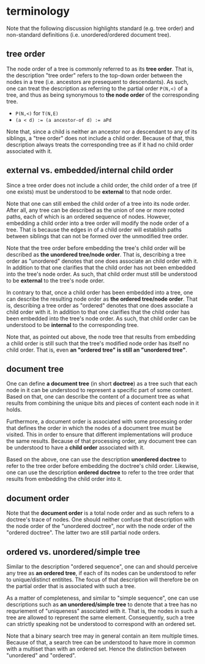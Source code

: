 
<!-- ======================================================================= -->
# terminology

Note that the following discussion highlights standard (e.g. tree order) and
non-standard definitions (i.e. unordered/ordered document tree).

<!-- ======================================================================= -->
## tree order

The node order of a tree is commonly referred to as its **tree order**. That is,
the description "tree order" refers to the top-down order between the nodes in
a tree (i.e. ancestors are presequent to descendants). As such, one can treat
the description as referring to the partial order `P(N,<)` of a tree, and thus
as being synonymous to **the node order** of the corresponding tree.

* `P(N,<)` for `T(N,E)`
* `(a < d) := (a ancestor-of d) := aPd`

Note that, since a child is neither an ancestor nor a descendant to any of its
siblings, a "tree order" does not include a child order. Because of that, this
description always treats the corresponding tree as if it had no child order
associated with it.

<!-- ======================================================================= -->
## external vs. embedded/internal child order

Since a tree order does not include a child order, the child order of a tree
(if one exists) must be understood to be **external** to that node order.

Note that one can still embed the child order of a tree into its node order.
After all, any tree can be described as the union of one or more rooted paths,
each of which is an ordered sequence of nodes. However, embedding a child order
into a tree order will modify the node order of a tree. That is because the
edges in of a child order will establish paths between siblings that can not
be formed over the unmodified tree order.

Note that the tree order before embedding the tree's child order will be
described as **the unordered tree/node order**. That is, describing a tree
order as "unordered" denotes that one does associate an child order with it.
In addition to that one clarifies that the child order has not been embedded
into the tree's node order. As such, that child order must still be understood
to be **external** to the tree's node order.

In contrary to that, once a child order has been embedded into a tree, one can
describe the resulting node order as **the ordered tree/node order**. That is,
describing a tree order as "ordered" denotes that one does associate a child
order with it. In addition to that one clarifies that the child order has been
embedded into the tree's node order. As such, that child order can be understood
to be **internal** to the corresponding tree.

Note that, as pointed out above, the node tree that results from embedding a
child order is still such that the tree's modified node order has itself no
child order. That is, even **an "ordered tree" is still an "unordered tree"**.

<!-- ======================================================================= -->
## document tree

One can define **a document tree** (in short **doctree**) as a tree such that
each node in it can be understood to represent a specific part of some content.
Based on that, one can describe the content of a document tree as what results
from combining the unique bits and pieces of content each node in it holds.

Furthermore, a document order is associated with some processing order that
defines the order in which the nodes of a document tree must be visited. This
in order to ensure that different implementations will produce the same results.
Because of that processing order, any document tree can be understood to have
a **child order** associated with it.

Based on the above, one can use the description **unordered doctree** to refer
to the tree order before embedding the doctree's child order. Likewise, one
can use the description **ordered doctree** to refer to the tree order that
results from embedding the child order into it.

<!-- ======================================================================= -->
## document order

Note that the **document order** is a total node order and as such refers to
a doctree's trace of nodes. One should neither confuse that description with
the node order of the "unordered doctree", nor with the node order of the
"ordered doctree". The latter two are still partial node orders.

<!-- ======================================================================= -->
## ordered vs. unordered/simple tree

Similar to the description "ordered sequence", one can and should perceive any
tree as **an ordered tree**, if each of its nodes can be understood to refer
to unique/distinct entitites. The focus of that description will therefore be
on the partial order that is associated with such a tree.

As a matter of completeness, and similar to "simple sequence", one can use
descriptions such as **an unordered/simple tree** to denote that a tree has
no requriement of "uniqueness" associated with it. That is, the nodes in such
a tree are allowed to represent the same element. Consequently, such a tree
can strictly speaking not be understood to correspond with an ordered set.

Note that a binary search tree may in general contain an item multiple times.
Because of that, a search tree can be understood to have more in common with
a multiset than with an ordered set. Hence the distinction between "unordered"
and "ordered".
